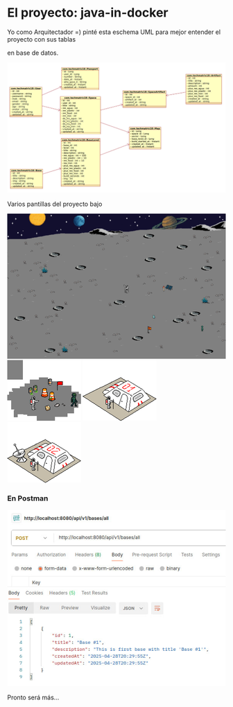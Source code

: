 # El proyecto: java-in-docker

Yo como Arquitectador =) pinté esta eschema UML para mejor entender el proyecto con sus tablas

en base de datos. 

<img src="./src/main/resources/mystatic/eschemas/photo_2025-05-19_22-45-35.jpg" />

Varios pantillas del proyecto bajo

<img src="./src/main/resources/mystatic/images/fons/fon11.png" />

<img src="./src/main/resources/mystatic/images/bases/cero_level.png" />
<img src="./src/main/resources/mystatic/images/bases/one_level.png" />
<img src="./src/main/resources/mystatic/images/bases/two_level.png" />

### En Postman
<img src="./src/main/resources/mystatic/eschemas/photo_2025-04-28_22-05-56.jpg" />

Pronto será más... 

